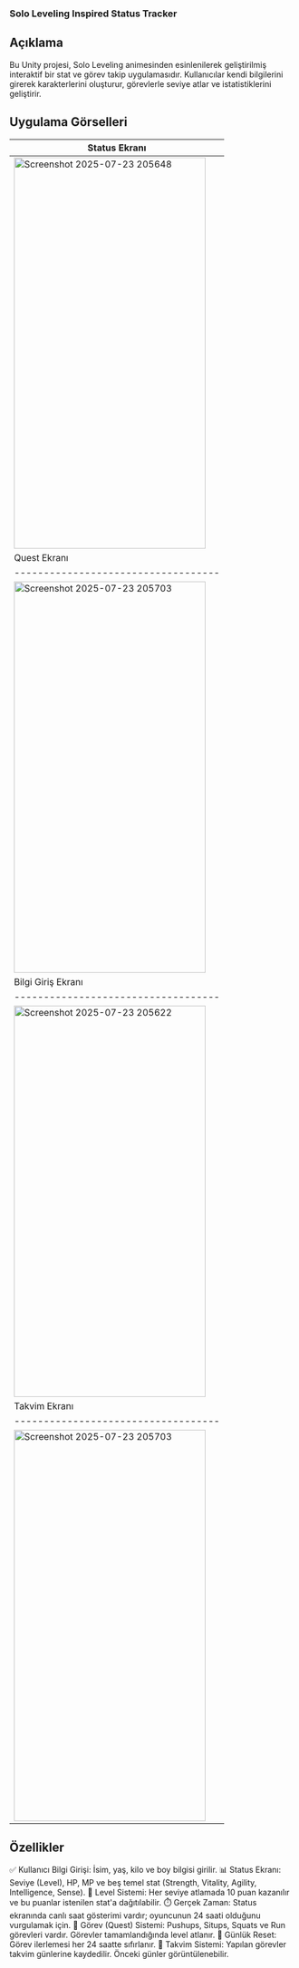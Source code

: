 ### Solo Leveling Inspired Status Tracker

## Açıklama
Bu Unity projesi, Solo Leveling animesinden esinlenilerek geliştirilmiş interaktif bir stat ve görev takip uygulamasıdır. Kullanıcılar kendi bilgilerini girerek karakterlerini oluşturur, görevlerle seviye atlar ve istatistiklerini geliştirir.

## Uygulama Görselleri
| Status Ekranı                       
| -----------------------------------
| <img width="338" height="691" alt="Screenshot 2025-07-23 205648" src="https://github.com/user-attachments/assets/8d17b16c-0d99-4746-88aa-576a3fef50bf" />
| Quest Ekranı                      
| -----------------------------------
| <img width="338" height="691" alt="Screenshot 2025-07-23 205703" src="https://github.com/user-attachments/assets/e3dae79c-d19b-48a5-ad3e-2f255a2a45c8" />
| Bilgi Giriş Ekranı      
| -----------------------------------
| <img width="338" height="691" alt="Screenshot 2025-07-23 205622" src="https://github.com/user-attachments/assets/afde2d68-ec0c-4acf-99cd-3e03e3a860bf" />
| Takvim Ekranı       
| -----------------------------------
| <img width="338" height="691" alt="Screenshot 2025-07-23 205703" src="https://github.com/user-attachments/assets/1cdba228-e9cf-4747-823a-15012cff5206" />

## Özellikler
✅ Kullanıcı Bilgi Girişi: İsim, yaş, kilo ve boy bilgisi girilir.
📊 Status Ekranı: Seviye (Level), HP, MP ve beş temel stat (Strength, Vitality, Agility, Intelligence, Sense).
🔼 Level Sistemi: Her seviye atlamada 10 puan kazanılır ve bu puanlar istenilen stat'a dağıtılabilir.
⏱️ Gerçek Zaman: Status ekranında canlı saat gösterimi vardır; oyuncunun 24 saati olduğunu vurgulamak için.
🧱 Görev (Quest) Sistemi: Pushups, Situps, Squats ve Run görevleri vardır. Görevler tamamlandığında level atlanır.
🔁 Günlük Reset: Görev ilerlemesi her 24 saatte sıfırlanır.
📅 Takvim Sistemi: Yapılan görevler takvim günlerine kaydedilir. Önceki günler görüntülenebilir.
